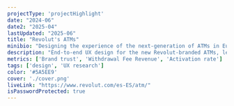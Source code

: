 ```yaml
---
projectType: 'projectHighlight'
date: "2024-06"
date2: "2025-04"
lastUpdated: "2025-06"
title: "Revolut's ATMs"
minibio: "Designing the experience of the next-generation of ATMs in Europe."
description: "End-to-end UX design for the new Revolut-branded ATMs, leveraging modern web technologies to modernise one of banking’s oldest touchpoints and allowing users to withdraw and deposit money, dispense cards and much more. I've helped set the foundations for a brand new medium for the company by leveraging design patterns from both Web and Mobile worlds. Work included also designing the whole Backoffice experience for managing ATMs. Launched in Spain, with future expansion plans in Europe."
metrics: ['Brand trust', 'Withdrawal Fee Revenue', 'Activation rate']
tags: ['design', 'UX research']
color: '#5A5EE9'
cover: './cover.png'
liveLink: "https://www.revolut.com/es-ES/atm/"
isPasswordProtected: true
---
```


<project-password-input/> 
